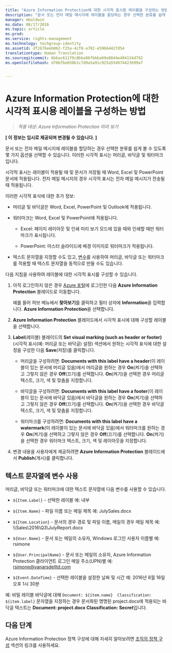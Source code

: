 ```yaml
---
title: "Azure Information Protection에 대한 시각적 표시용 레이블을 구성하는 방법 | Azure Information Protection"
description: "문서 또는 전자 메일 메시지에 레이블을 할당하는 경우 선택한 분류를 쉽게 볼 수 있도록 몇 가지 옵션을 선택할 수 있습니다. 이러한 시각적 표시는 머리글, 바닥글 및 워터마크입니다."
manager: mbaldwin
ms.date: 08/17/2016
ms.topic: article
ms.prod: 
ms.service: rights-management
ms.technology: techgroup-identity
ms.assetid: df2676eeb062-f25a-4cf8-a782-e59664427d54
translationtype: Human Translation
ms.sourcegitcommit: 6bbac611f9c8bba96fbbba69e8044e494134d792
ms.openlocfilehash: d70bfbe658b1c7d9a5a91c925a554974423699a7


---
```


# Azure Information Protection에 대한 시각적 표시용 레이블을 구성하는 방법

>*적용 대상: Azure Information Protection 미리 보기*

**[ 이 정보는 임시로 제공되며 변경될 수 있습니다. ]**

문서 또는 전자 메일 메시지에 레이블을 할당하는 경우 선택한 분류를 쉽게 볼 수 있도록 몇 가지 옵션을 선택할 수 있습니다. 이러한 시각적 표시는 머리글, 바닥글 및 워터마크입니다.

시각적 표시는 레이블이 적용될 때 및 문서가 저장될 때 Word, Excel 및 PowerPoint 문서에 적용됩니다. 전자 메일 메시지의 경우 시각적 표시는 전자 메일 메시지가 전송될 때 적용됩니다.

이러한 시각적 표식에 대한 추가 정보:

- 머리글 및 바닥글은 Word, Excel, PowerPoint 및 Outlook에 적용됩니다.

- 워터마크는 Word, Excel 및 PowerPoint에 적용됩니다.

    - Excel: 페이지 레이아웃 및 인쇄 미리 보기 모드에 있을 때와 인쇄할 때만 워터마크가 표시됩니다.

    - PowerPoint: 마스터 슬라이드에 배경 이미지로 워터마크가 적용됩니다.

- 텍스트 문자열을 지정할 수도 있고, [변수](#using-variables-in-the-text-string)를 사용하여 머리글, 바닥글 또는 워터마크를 적용할 때 텍스트 문자열을 동적으로 만들 수도 있습니다. 

다음 지침을 사용하여 레이블에 대한 시각적 표시를 구성할 수 있습니다.

1. 아직 로그인하지 않은 경우 [Azure 포털](https://portal.azure.com)에 로그인한 다음 **Azure Information Protection** 블레이드로 이동합니다. 
    
    예를 들어 허브 메뉴에서 **찾아보기**를 클릭하고 필터 상자에 **Information**을 입력합니다. **Azure Information Protection**을 선택합니다.

2. **Azure Information Protection** 블레이드에서 시각적 표시에 대해 구성할 레이블을 선택합니다.

3. **Label**(레이블) 블레이드의 **Set visual marking (such as header or footer)**(시각적 표시(예: 머리글 또는 바닥글) 설정) 섹션에서 원하는 시각적 표식에 대한 설정을 구성한 다음 **Save**(저장)를 클릭합니다.

    - 머리글을 구성하려면: **Documents with this label have a header**(이 레이블이 있는 문서에 머리글 있음)에서 머리글을 원하는 경우 **On**(켜기)을 선택하고 그렇지 않은 경우 **Off**(끄기)를 선택합니다. **On**(켜기)을 선택한 경우 머리글 텍스트, 크기, 색 및 맞춤을 지정합니다.
    
    - 바닥글을 구성하려면: **Documents with this label have a footer**(이 레이블이 있는 문서에 바닥글 있음)에서 바닥글을 원하는 경우 **On**(켜기)을 선택하고 그렇지 않은 경우 **Off**(끄기)를 선택합니다. **On**(켜기)을 선택한 경우 바닥글 텍스트, 크기, 색 및 맞춤을 지정합니다.
    
    - 워터마크를 구성하려면: **Documents with this label have a watermark**(이 레이블이 있는 문서에 바닥글 있음)에서 워터마크를 원하는 경우 **On**(켜기)을 선택하고 그렇지 않은 경우 **Off**(끄기)를 선택합니다. **On**(켜기)을 선택한 경우 워터마크 텍스트, 크기, 색 및 레이아웃을 지정합니다. 

4. 변경 내용을 사용자에게 제공하려면 **Azure Information Protection** 블레이드에서 **Publish**(게시)를 클릭합니다.

## 텍스트 문자열에 변수 사용

머리글, 바닥글 또는 워터마크에 대한 텍스트 문자열에 다음 변수를 사용할 수 있습니다.

- `${Item.Label}` - 선택한 레이블 예: 내부

- `${Item.Name}` - 파일 이름 또는 메일 제목 예: JulySales.docx

- `${Item.Location}` - 문서의 경우 경로 및 파일 이름, 메일의 경우 메일 제목 예: \\\Sales\2016\Q3\JulyReport.docx

- `${User.Name}` - 문서 또는 메일의 소유자, Windows 로그인 사용자 이름별 예: rsimone

- `${User.PrincipalName}` - 문서 또는 메일의 소유자, Azure Information Protection 클라이언트 로그인 메일 주소(UPN)별 예: rsimone@vanarsdelltd.com

- `${Event.DateTime}` - 선택한 레이블을 설정한 날짜 및 시간 예: 2016년 8월 16일 오후 1시 30분
    
예: 비밀 레이블 바닥글에 대해 `Document: ${item.name}  Classification: ${item.label}` 문자열을 지정하는 경우 문서화된 명명된 project.docx에 적용되는 바닥글 텍스트는 **Document: project.docx  Classification: Secret**입니다.

## 다음 단계

Azure Information Protection 정책 구성에 대해 자세히 알아보려면 [조직의 정책 구성](configure-policy.md#configuring-your-organization-s-policy) 섹션의 링크를 사용하세요.  





<!--HONumber=Sep16_HO1-->



